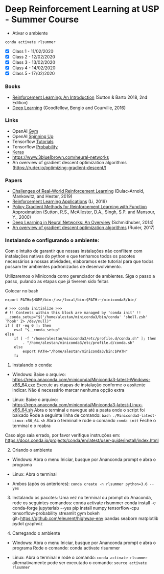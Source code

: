 # Deep Reinforcement Learning at USP - Summer Course

- Ativar o ambiente

```
conda activate rlsummer 
``` 


- [x]  Class 1 - 11/02/2020
- [x]  Class 2 - 12/02/2020
- [x]  Class 3 - 13/02/2020
- [x]  Class 4 - 14/02/2020
- [x]  Class 5 - 17/02/2020

### Books 

- [Reinforcement Learning: An Introduction](http://incompleteideas.net/book/RLbook2018.pdf) (Sutton & Barto 2018, 2nd Edition)
- [Deep Learning](https://www.deeplearningbook.org/) (Goodfellow, Bengio and Courville, 2016)

### Links

- OpenAI [Gym](http://gym.openai.com/)
- OpenAI [Spinning Up](https://spinningup.openai.com/en/latest/spinningup/rl_intro.html)
- Tensorflow [Tutorials](https://www.tensorflow.org/tutorials)
- Tensorflow [Probability](https://www.tensorflow.org/probability)
- [Keras](https://keras.io/)
- https://www.3blue1brown.com/neural-networks
- An overview of gradient descent optimization algorithms (https://ruder.io/optimizing-gradient-descent/)

### Papers 

- [Challenges of Real-World Reinforcement Learning](https://arxiv.org/abs/1904.12901) (Dulac-Arnold, Mankowitz, and Hester, 2019)
- [Reinforcement Learning Applications](https://arxiv.org/abs/1908.06973) (Li, 2019)
- [Policy Gradient Methods for Reinforcement Learning with Function Approximation](https://papers.nips.cc/paper/1713-policy-gradient-methods-for-reinforcement-learning-with-function-approximation.pdf) (Sutton, R.S., McAllester, D.A., Singh, S.P. and Mansour, Y., 2000)
- [Deep Learning in Neural Networks: An Overview](https://arxiv.org/abs/1404.7828) (Schmidhuber, 2014)
- [An overview of gradient descent optimization algorithms](https://arxiv.org/abs/1609.04747) (Ruder, 2017)


### Instalando e configurando o ambiente:

Com o intuito de garantir que nossas instalações não conflitem com instalações nativas do python e que tenhamos todos os pacotes necessários
a nossas atividades, elaboramos este tutorial para que todos possam ter ambientes padronizados de desenvolvimento.

Utilizaremos o Miniconda como gerenciador de ambientes. Siga o passo a passo, pulando as etapas que já tiverem sido feitas

Colocar no bash

```export PATH=$HOME/bin:/usr/local/bin:$PATH:~/miniconda3/bin/```

```
# >>> conda initialize >>>
# !! Contents within this block are managed by 'conda init' !!
__conda_setup="$('/home/alestan/miniconda3/bin/conda' 'shell.zsh' 'hook' 2> /dev/null)"
if [ $? -eq 0 ]; then
    eval "$__conda_setup"
else
    if [ -f "/home/alestan/miniconda3/etc/profile.d/conda.sh" ]; then
        . "/home/alestan/miniconda3/etc/profile.d/conda.sh"
    else
        export PATH="/home/alestan/miniconda3/bin:$PATH"
    fi
 ```

1) Instalando o conda:

- Windows:
    Baixe o arquivo: https://repo.anaconda.com/miniconda/Miniconda3-latest-Windows-x86_64.exe
    Execute as etapas de instalação conforme o assitente indicar. Não é necessário marcar nenhuma opção extra

- Linux:
        Baixe o arquivo: https://repo.anaconda.com/miniconda/Miniconda3-latest-Linux-x86_64.sh
        Abra o terminal e navegue até a pasta onde o script foi baixado
        Rode a seguinte linha de comando: ```bash ./Miniconda3-latest-Linux-x86_64.sh```
        Abra o terminal e rode o comando ```conda init```
        Feche o terminal e o reabra

Caso algo saia errado, por favor verifique instruções em: https://docs.conda.io/projects/conda/en/latest/user-guide/install/index.html

2) Criando o ambiente
- Windows:
    Abra o menu Iniciar, busque por Ananconda prompt e abra o programa

- Linux:
    Abra o terminal

- Ambos (após os anteriores):
    ```conda create -n rlsummer python=3.6 --yes```

3) Instalando os pacotes:
    Uma vez no terminal ou prompt do Anaconda, rode os seguintes comandos:
        conda activate rlsummer
        conda install -c conda-forge jupyterlab --yes
        pip install numpy tensorflow-cpu tensorflow-probability streamlit gym bokeh git+https://github.com/eleurent/highway-env pandas seaborn matplotlib pydot graphviz


4) Carregando o ambiente
- Windows:
    Abra o menu Iniciar, busque por Ananconda prompt e abra o programa
    Rode o comando: conda activate rlsummer

- Linux:
    Abra o terminal e rode o comando: ```conda activate rlsummer```
    alternativamente pode ser executado o comando: ```source activate rlsummer```
    
